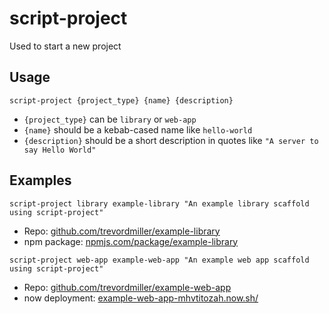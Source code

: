 # script-project

Used to start a new project

## Usage

```
script-project {project_type} {name} {description}
```

- `{project_type}` can be `library` or `web-app`
- `{name}` should be a kebab-cased name like `hello-world`
- `{description}` should be a short description in quotes like `"A server to say Hello World"`

## Examples

```
script-project library example-library "An example library scaffold using script-project"
```

- Repo: [github.com/trevordmiller/example-library](https://github.com/trevordmiller/example-library)
- npm package: [npmjs.com/package/example-library](https://www.npmjs.com/package/example-library)

```
script-project web-app example-web-app "An example web app scaffold using script-project"
```

- Repo: [github.com/trevordmiller/example-web-app](https://github.com/trevordmiller/example-web-app)
- now deployment: [example-web-app-mhvtitozah.now.sh/](https://example-web-app-mhvtitozah.now.sh/)
